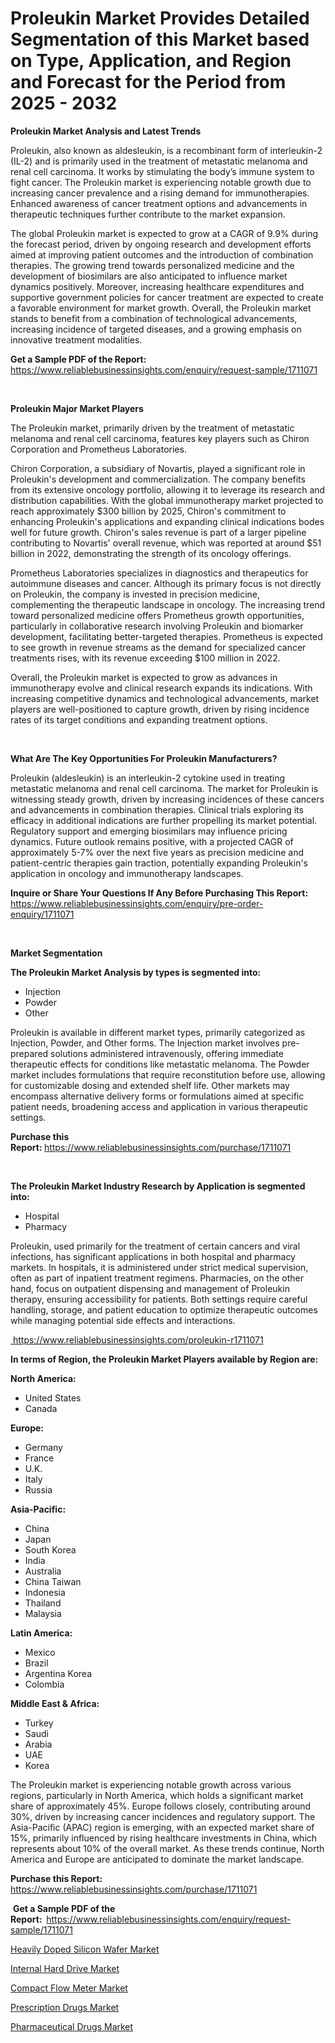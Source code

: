 <p><h1>Proleukin Market Provides Detailed Segmentation of this Market based on Type, Application, and Region and Forecast for the Period from 2025 - 2032</h1></p><p><strong>Proleukin Market Analysis and Latest Trends</strong></p>
<p><p>Proleukin, also known as aldesleukin, is a recombinant form of interleukin-2 (IL-2) and is primarily used in the treatment of metastatic melanoma and renal cell carcinoma. It works by stimulating the body’s immune system to fight cancer. The Proleukin market is experiencing notable growth due to increasing cancer prevalence and a rising demand for immunotherapies. Enhanced awareness of cancer treatment options and advancements in therapeutic techniques further contribute to the market expansion.</p><p>The global Proleukin market is expected to grow at a CAGR of 9.9% during the forecast period, driven by ongoing research and development efforts aimed at improving patient outcomes and the introduction of combination therapies. The growing trend towards personalized medicine and the development of biosimilars are also anticipated to influence market dynamics positively. Moreover, increasing healthcare expenditures and supportive government policies for cancer treatment are expected to create a favorable environment for market growth. Overall, the Proleukin market stands to benefit from a combination of technological advancements, increasing incidence of targeted diseases, and a growing emphasis on innovative treatment modalities.</p></p>
<p><strong>Get a Sample PDF of the Report:&nbsp;</strong> <a href="https://www.reliablebusinessinsights.com/enquiry/request-sample/1711071?utm_campaign=1873&utm_medium=2&utm_source=Github&utm_content=ia&utm_term=08032025&utm_id=proleukin">https://www.reliablebusinessinsights.com/enquiry/request-sample/1711071</a></p>
<p>&nbsp;</p>
<p><strong>Proleukin Major Market Players</strong></p>
<p><p>The Proleukin market, primarily driven by the treatment of metastatic melanoma and renal cell carcinoma, features key players such as Chiron Corporation and Prometheus Laboratories. </p><p>Chiron Corporation, a subsidiary of Novartis, played a significant role in Proleukin's development and commercialization. The company benefits from its extensive oncology portfolio, allowing it to leverage its research and distribution capabilities. With the global immunotherapy market projected to reach approximately $300 billion by 2025, Chiron's commitment to enhancing Proleukin's applications and expanding clinical indications bodes well for future growth. Chiron's sales revenue is part of a larger pipeline contributing to Novartis' overall revenue, which was reported at around $51 billion in 2022, demonstrating the strength of its oncology offerings.</p><p>Prometheus Laboratories specializes in diagnostics and therapeutics for autoimmune diseases and cancer. Although its primary focus is not directly on Proleukin, the company is invested in precision medicine, complementing the therapeutic landscape in oncology. The increasing trend toward personalized medicine offers Prometheus growth opportunities, particularly in collaborative research involving Proleukin and biomarker development, facilitating better-targeted therapies. Prometheus is expected to see growth in revenue streams as the demand for specialized cancer treatments rises, with its revenue exceeding $100 million in 2022.</p><p>Overall, the Proleukin market is expected to grow as advances in immunotherapy evolve and clinical research expands its indications. With increasing competitive dynamics and technological advancements, market players are well-positioned to capture growth, driven by rising incidence rates of its target conditions and expanding treatment options.</p></p>
<p>&nbsp;</p>
<p><strong>What Are The Key Opportunities For Proleukin Manufacturers?</strong></p>
<p><p>Proleukin (aldesleukin) is an interleukin-2 cytokine used in treating metastatic melanoma and renal cell carcinoma. The market for Proleukin is witnessing steady growth, driven by increasing incidences of these cancers and advancements in combination therapies. Clinical trials exploring its efficacy in additional indications are further propelling its market potential. Regulatory support and emerging biosimilars may influence pricing dynamics. Future outlook remains positive, with a projected CAGR of approximately 5-7% over the next five years as precision medicine and patient-centric therapies gain traction, potentially expanding Proleukin's application in oncology and immunotherapy landscapes.</p></p>
<p><strong>Inquire or Share Your Questions If Any Before Purchasing This Report:</strong> <a href="https://www.reliablebusinessinsights.com/enquiry/pre-order-enquiry/1711071?utm_campaign=1873&utm_medium=2&utm_source=Github&utm_content=ia&utm_term=08032025&utm_id=proleukin">https://www.reliablebusinessinsights.com/enquiry/pre-order-enquiry/1711071</a></p>
<p>&nbsp;</p>
<p><strong>Market Segmentation</strong></p>
<p><strong>The Proleukin Market Analysis by types is segmented into:</strong></p>
<p><ul><li>Injection</li><li>Powder</li><li>Other</li></ul></p>
<p><p>Proleukin is available in different market types, primarily categorized as Injection, Powder, and Other forms. The Injection market involves pre-prepared solutions administered intravenously, offering immediate therapeutic effects for conditions like metastatic melanoma. The Powder market includes formulations that require reconstitution before use, allowing for customizable dosing and extended shelf life. Other markets may encompass alternative delivery forms or formulations aimed at specific patient needs, broadening access and application in various therapeutic settings.</p></p>
<p><strong>Purchase this Report:&nbsp;</strong><a href="https://www.reliablebusinessinsights.com/purchase/1711071?utm_campaign=1873&utm_medium=2&utm_source=Github&utm_content=ia&utm_term=08032025&utm_id=proleukin">https://www.reliablebusinessinsights.com/purchase/1711071</a></p>
<p>&nbsp;</p>
<p><strong>The Proleukin Market Industry Research by Application is segmented into:</strong></p>
<p><ul><li>Hospital</li><li>Pharmacy</li></ul></p>
<p><p>Proleukin, used primarily for the treatment of certain cancers and viral infections, has significant applications in both hospital and pharmacy markets. In hospitals, it is administered under strict medical supervision, often as part of inpatient treatment regimens. Pharmacies, on the other hand, focus on outpatient dispensing and management of Proleukin therapy, ensuring accessibility for patients. Both settings require careful handling, storage, and patient education to optimize therapeutic outcomes while managing potential side effects and interactions.</p></p>
<p><a href="https://www.reliablebusinessinsights.com/proleukin-r1711071?utm_campaign=1873&utm_medium=2&utm_source=Github&utm_content=ia&utm_term=08032025&utm_id=proleukin">&nbsp;https://www.reliablebusinessinsights.com/proleukin-r1711071</a></p>
<p><strong>In terms of Region, the Proleukin Market Players available by Region are:</strong></p>
<p>
    <p> <strong> North America: </strong>
        <ul>
            <li>United States</li>
            <li>Canada</li>
        </ul>
        </p> 
    <p> <strong> Europe: </strong>
        <ul>
            <li>Germany</li>
            <li>France</li>
            <li>U.K.</li>
            <li>Italy</li>
            <li>Russia</li>
        </ul>
        </p> 
    <p> <strong> Asia-Pacific: </strong>
        <ul>
            <li>China</li>
            <li>Japan</li>
            <li>South Korea</li>
            <li>India</li>
            <li>Australia</li>
            <li>China Taiwan</li>
            <li>Indonesia</li>
            <li>Thailand</li>
            <li>Malaysia</li>
        </ul>
        </p> 
    <p> <strong> Latin America: </strong>
        <ul>
            <li>Mexico</li>
            <li>Brazil</li>
            <li>Argentina Korea</li>
            <li>Colombia</li>
        </ul>
        </p> 
    <p> <strong> Middle East & Africa: </strong>
        <ul>
            <li>Turkey</li>
            <li>Saudi</li>
            <li>Arabia</li>
            <li>UAE</li>
            <li>Korea</li>
        </ul>
    </p>
    </p>
<p><p>The Proleukin market is experiencing notable growth across various regions, particularly in North America, which holds a significant market share of approximately 45%. Europe follows closely, contributing around 30%, driven by increasing cancer incidences and regulatory support. The Asia-Pacific (APAC) region is emerging, with an expected market share of 15%, primarily influenced by rising healthcare investments in China, which represents about 10% of the overall market. As these trends continue, North America and Europe are anticipated to dominate the market landscape.</p></p>
<p><strong>Purchase this Report: </strong><a href="https://www.reliablebusinessinsights.com/purchase/1711071?utm_campaign=1873&utm_medium=2&utm_source=Github&utm_content=ia&utm_term=08032025&utm_id=proleukin">https://www.reliablebusinessinsights.com/purchase/1711071</a></p>
<p>&nbsp;<strong>Get a Sample PDF of the Report:&nbsp;&nbsp;</strong><a href="https://www.reliablebusinessinsights.com/enquiry/request-sample/1711071?utm_campaign=1873&utm_medium=2&utm_source=Github&utm_content=ia&utm_term=08032025&utm_id=proleukin">https://www.reliablebusinessinsights.com/enquiry/request-sample/1711071</a></p>
<p><strong></strong></p>
<p><p><a href="https://www.linkedin.com/pulse/comprehensive-heavily-doped-silicon-wafer-market-report-2025-2032-nsuaf?utm_campaign=1873&utm_medium=2&utm_source=Github&utm_content=ia&utm_term=08032025&utm_id=proleukin">Heavily Doped Silicon Wafer Market</a></p><p><a href="https://www.linkedin.com/pulse/understanding-surging-internal-hard-drive-market-103-cagr-w3zsf?utm_campaign=1873&utm_medium=2&utm_source=Github&utm_content=ia&utm_term=08032025&utm_id=proleukin">Internal Hard Drive Market</a></p><p><a href="https://www.linkedin.com/pulse/global-compact-flow-meter-market-size-trends-analysis-regional-fwvtf?utm_campaign=1873&utm_medium=2&utm_source=Github&utm_content=ia&utm_term=08032025&utm_id=proleukin">Compact Flow Meter Market</a></p><p><a href="https://github.com/lamlebienz7j/Market-Research-Report-List-1/blob/main/prescription-drugs-market.md?utm_campaign=1873&utm_medium=2&utm_source=Github&utm_content=ia&utm_term=08032025&utm_id=proleukin">Prescription Drugs Market</a></p><p><a href="https://github.com/haajipauget/Market-Research-Report-List-1/blob/main/pharmaceutical-drugs-market.md?utm_campaign=1873&utm_medium=2&utm_source=Github&utm_content=ia&utm_term=08032025&utm_id=proleukin">Pharmaceutical Drugs Market</a></p></p>